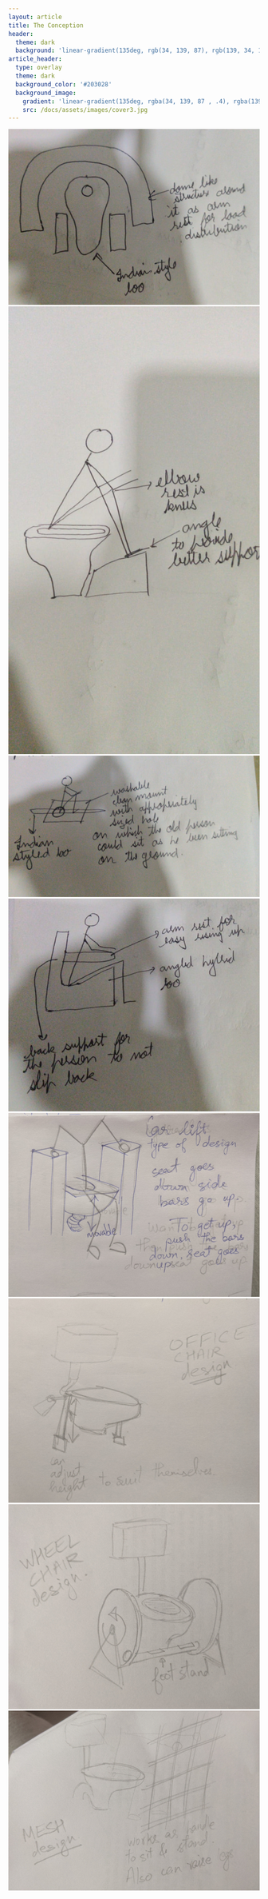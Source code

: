 ```yaml
---
layout: article
title: The Conception
header:
  theme: dark
  background: 'linear-gradient(135deg, rgb(34, 139, 87), rgb(139, 34, 139))'
article_header:
  type: overlay
  theme: dark
  background_color: '#203028'
  background_image:
    gradient: 'linear-gradient(135deg, rgba(34, 139, 87 , .4), rgba(139, 34, 139, .4))'
    src: /docs/assets/images/cover3.jpg
---
```

![](/assets/images/sketches/concept1.jpeg)
![](/assets/images/sketches/concept2.jpeg)
![](/assets/images/sketches/concept3.jpeg)
![](/assets/images/sketches/concept4.jpeg)
![](/assets/images/sketches/PXL_20201213_160215400.jpg)
![](/assets/images/sketches/PXL_20201213_160230728.jpg)
![](/assets/images/sketches/PXL_20201213_160253706.jpg)
![](/assets/images/sketches/PXL_20201213_160316362.jpg)
